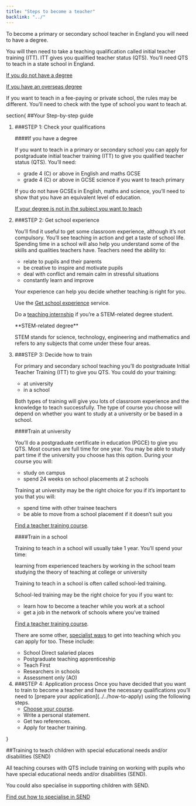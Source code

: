 ```yaml
---
title: "Steps to become a teacher"
backlink: "../"
---
```


To become a primary or secondary school teacher in England you will need to have a degree.

You will then need to take a teaching qualification called initial teacher training (ITT). ITT gives you qualified teacher status (QTS). You’ll need QTS to teach in a state school in England.

[If you do not have a degree](./if-you-need-to-get-the-right-qualifications#if-you-dont-have-a-degree "internal")

[If you have an overseas degree](./if-you-need-to-get-the-right-qualifications#if-you-have-an-overseas-degree "internal")

If you want to teach in a fee-paying or private school, the rules may be different. You’ll need to check with the type of school you want to teach at.

section{
##Your Step-by-step guide

<ol class="step-by-step">
  <li markdown="1">
###STEP 1: Check your qualifications

####If you have a degree

If you want to teach in a primary or secondary school you can apply for postgraduate initial teacher training (ITT) to give you qualified teacher status (QTS). You’ll need:

  - grade 4 (C) or above in English and maths GCSE
  - grade 4 (C) or above in GCSE science if you want to teach primary

If you do not have GCSEs in English, maths and science, you’ll need to show that you have an equivalent level of education.

[If your degree is not in the subject you want to teach](./degree-is-not-in-the-subject-you-want-to-teach "internal")
  </li>

  <li markdown="1">
###STEP 2: Get school experience

You’ll find it useful to get some classroom experience, although it’s not compulsory. You’ll see teaching in action and get a taste of school life. Spending time in a school will also help you understand some of the skills and qualities teachers have. Teachers need the ability to:

  - relate to pupils and their parents
  - be creative to inspire and motivate pupils
  - deal with conflict and remain calm in stressful situations
  - constantly learn and improve

Your experience can help you decide whether teaching is right for you.

Use the [Get school experience](https://schoolexperience.education.gov.uk) service.

Do a [teaching internship](#) if you’re a STEM-related degree student.

<div class="explanation" markdown="1">
**STEM-related degree**

STEM stands for science, technology, engineering and mathematics and refers to any subjects that come under these four areas.
</div>
  </li>

  <li markdown="1">
###STEP 3: Decide how to train

For primary and secondary school teaching you’ll do postgraduate Initial Teacher Training (ITT) to give you QTS. You could do your training:

  - at university
  - in a school

Both types of training will give you lots of classroom experience and the knowledge to teach successfully. The type of course you choose will depend on whether you want to study at a university or be based in a school.

####Train at university

You’ll do a postgraduate certificate in education (PGCE) to give you QTS. Most courses are full time for one year. You may be able to study part time if the university you choose has this option. During your course you will:

  - study on campus
  - spend 24 weeks on school placements at 2 schools

Training at university may be the right choice for you if it’s important to you that you will:

  - spend time with other trainee teachers
  - be able to move from a school placement if it doesn’t suit you

[Find a teacher training course](https://www.gov.uk/find-postgraduate-teacher-training-courses "external").

####Train in a school

Training to teach in a school will usually take 1 year. You’ll spend your time:

learning from experienced teachers by working in the school team
studying the theory of teaching at college or university

Training to teach in a school is often called school-led training.

School-led training may be the right choice for you if you want to:

  - learn how to become a teacher while you work at a school
  - get a job in the network of schools where you’ve trained

[Find a teacher training course](https://www.gov.uk/find-postgraduate-teacher-training-courses "external").

There are some other, [specialist ways](./degree-is-not-in-the-subject-you-want-to-teach#specialist-ways-to-get-into-teaching) to get into teaching which you can apply for too. These include:

  - School Direct salaried places
  - Postgraduate teaching apprenticeship
  - Teach First
  - Researchers in schools
  - Assessment only (AO)
  </li>

  <li markdown="1">
###STEP 4: Application process
Once you have decided that you want to train to become a teacher and have the necessary qualifications you’ll need to [prepare your application](../../how-to-apply) using the following steps.

  - [Choose your course](https://www.gov.uk/find-postgraduate-teacher-training-courses).
  - Write a personal statement.
  - Get two references.
  - Apply for teacher training.
  </li>
</ol>
}

##Training to teach children with special educational needs and/or disabilities (SEND)

All teaching courses with QTS include training on working with pupils who have special educational needs and/or disabilities (SEND).

You could also specialise in supporting children with SEND.

[Find out how to specialise in SEND](./choose-a-course-with-a-send-specialism "internal")
